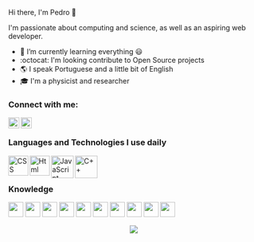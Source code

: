 Hi there, I'm Pedro :wave:

I'm passionate about computing and science, as well as an aspiring web developer.

- :seedling: I’m currently learning everything :smiley:
- :octocat: I'm looking contribute to Open Source projects 
- :earth_americas: I speak Portuguese and a little bit of English
- :mortar_board: I'm a physicist and researcher

### Connect with me:

<a href= "https://www.linkedn.com/in/lobophf"><img align="left" alt="LinkedIn" width="22px" src="https://cdn.jsdelivr.net/npm/simple-icons@v3/icons/linkedin.svg"></a>
<a href= "mailto:lobophf@gmail.com"><img align="left" alt="Gmail" width="22px" src="https://cdn.jsdelivr.net/npm/simple-icons@v3/icons/gmail.svg"></a>
<br>
### Languages and Technologies I use daily

<a href= "https://developer.mozilla.org/en-US/docs/Web/CSS"><img align="left" alt="CSS" height=40px src="https://cdn3.iconfinder.com/data/icons/social-media-special/256/css3-512.png"></a>
<a href= "https://html.com/"><img align="left" alt="Html" height=40px src="https://cdn1.iconfinder.com/data/icons/logotypes/32/badge-html-5-512.png"></a>
<a href= "https://www.javascript.com/"><img align="left" alt="JavaScript" height=45px src="https://cdn2.iconfinder.com/data/icons/designer-skills/128/code-programming-javascript-software-develop-command-language-512.png"></a>
<a href= "https://isocpp.org/"><img align="left" alt="C++" height=45px src="https://img.icons8.com/color/2x/c-plus-plus-logo.png"></a>
<br><br>

### Knowledge
<p>
<img height=30px src="https://img.shields.io/badge/%7F-Github-black?logo=github&style=flat">
<img height=30px src="https://img.shields.io/badge/%7F-Git-black?logo=git&style=flat">
<img height=30px src="https://img.shields.io/badge/%7F-Markdown-black?logo=markdown&style=flat">
<img height=30px src="https://img.shields.io/badge/%7F-GitLab-black?logo=gitlab&style=flat">


<img height=30px src="https://img.shields.io/badge/%7F-C%2B%2B-black?logo=c%2B%2B&style=flat">
<img height=30px src="https://img.shields.io/badge/%7F-Vim-black?logo=vim&style=flat">
<img height=30px src="https://img.shields.io/badge/%7F-Linux-black?logo=linux&style=flat">
<img height=30px src="https://img.shields.io/badge/%7F-Windows-black?logo=windows&style=flat">
<img height=30px src="https://img.shields.io/badge/%7F-Node.js-black?logo=node.js&style=flat">
<img height=30px src="https://img.shields.io/badge/%7F-Sqlite-black?logo=sqlite&style=flat">
<p>

<p align="center">
  <img src="https://github-readme-stats.vercel.app/api?username=lobophf&theme=vue&show_icons=true&count_private=true" />
</p>

